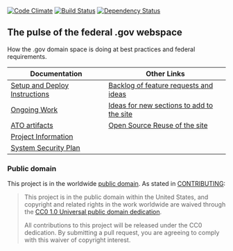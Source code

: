 [![Code Climate](https://codeclimate.com/github/18F/pulse/badges/gpa.svg)](https://codeclimate.com/github/18F/pulse) [![Build Status](https://travis-ci.org/18F/pulse.png)](https://travis-ci.org/18F/pulse) [![Dependency Status](https://gemnasium.com/badges/github.com/18F/pulse.svg)](https://gemnasium.com/github.com/18F/pulse)


## The pulse of the federal .gov webspace

How the .gov domain space is doing at best practices and federal requirements.

| Documentation  |  Other Links |
|---|---|
| [Setup and Deploy Instructions](https://github.com/18F/pulse/blob/master/docs/setup.md)  | [Backlog of feature requests and ideas](https://github.com/18F/pulse/issues?utf8=%E2%9C%93&q=is%3Aissue%20label%3Abacklog) |
| [Ongoing Work](https://github.com/18F/pulse/blob/master/docs/project-outline.md) | [Ideas for new sections to add to the site](https://github.com/18F/pulse/blob/master/docs/other-sections.md) |
| [ATO artifacts](https://github.com/18F/pulse/blob/master/docs/ato.md) | [Open Source Reuse of the site](https://github.com/18F/pulse/blob/master/docs/reuse.md)  | 
|  [Project Information](https://github.com/18F/pulse/blob/master/.about.yml)   |  |
|  [System Security Plan](https://github.com/18F/pulse/blob/master/system-security-plan.yml) |  |


### Public domain

This project is in the worldwide [public domain](LICENSE.md). As stated in [CONTRIBUTING](CONTRIBUTING.md):

> This project is in the public domain within the United States, and copyright and related rights in the work worldwide are waived through the [CC0 1.0 Universal public domain dedication](https://creativecommons.org/publicdomain/zero/1.0/).
>
> All contributions to this project will be released under the CC0 dedication. By submitting a pull request, you are agreeing to comply with this waiver of copyright interest.
